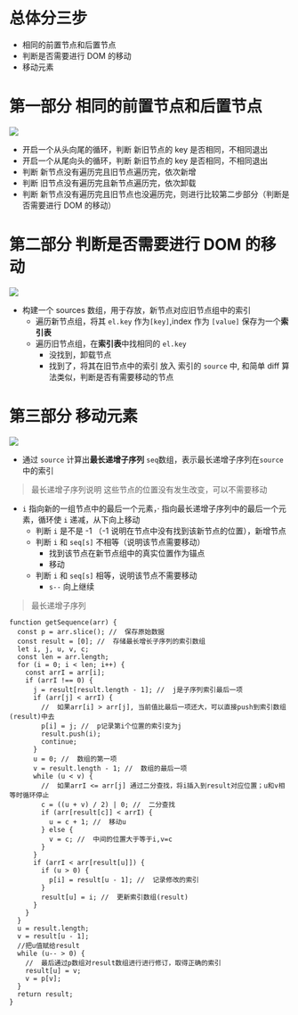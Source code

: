 
# 总体分三步

- 相同的前置节点和后置节点
- 判断是否需要进行 DOM 的移动
- 移动元素

# 第一部分 相同的前置节点和后置节点

![](https://pub-a953275fa2c34c18b80fc1f84e3ea746.r2.dev/xiaowo/2023/08/dba345988e7b7a2fbabf1725228f1031.png)
<!-- ![image.png](https://p6-juejin.byteimg.com/tos-cn-i-k3u1fbpfcp/2e3205f11ad74f619f7e051d62d462cc~tplv-k3u1fbpfcp-watermark.image?) -->

- 开启一个从头向尾的循环，判断 新旧节点的 key 是否相同，不相同退出
- 开启一个从尾向头的循环，判断 新旧节点的 key 是否相同，不相同退出
- 判断 新节点没有遍历完且旧节点遍历完，依次新增
- 判断 旧节点没有遍历完且新节点遍历完，依次卸载
- 判断 新节点没有遍历完且旧节点也没遍历完，则进行比较第二步部分（判断是否需要进行 DOM 的移动）

# 第二部分 判断是否需要进行 DOM 的移动

![](https://pub-a953275fa2c34c18b80fc1f84e3ea746.r2.dev/xiaowo/2023/08/3f8b536f81f222b473575cc0cf621df7.png)
<!-- ![image.png](https://p6-juejin.byteimg.com/tos-cn-i-k3u1fbpfcp/3b43ebc94bf848908344b5401949791c~tplv-k3u1fbpfcp-watermark.image?) -->

- 构建一个 sources 数组，用于存放，新节点对应旧节点组中的索引
  - 遍历新节点组，将其 `el.key` 作为`[key]`,index 作为 `[value]` 保存为一个**索引表**
  - 遍历旧节点组，在**索引表**中找相同的 `el.key`
    - 没找到，卸载节点
    - 找到了，将其在旧节点中的索引 放入 索引的 `source` 中, 和简单 diff 算法类似，判断是否有需要移动的节点

# 第三部分 移动元素

![](https://pub-a953275fa2c34c18b80fc1f84e3ea746.r2.dev/xiaowo/2023/08/e6f592d4bc4f6a557358527659a7db3d.png)
<!-- ![image.png](https://p1-juejin.byteimg.com/tos-cn-i-k3u1fbpfcp/9b448a28f1984360aba18bafea2b8832~tplv-k3u1fbpfcp-watermark.image?) -->

- 通过 `source` 计算出**最长递增子序列** `seq`数组，表示最长递增子序列在`source`中的索引

> 最长递增子序列说明 这些节点的位置没有发生改变，可以不需要移动

- `i` 指向新的一组节点中的最后一个元素，· 指向最长递增子序列中的最后一个元素，循环使 `i` 递减，从下向上移动
  - 判断 `i` 是不是 -1 （-1 说明在节点中没有找到该新节点的位置），新增节点
  - 判断 `i` 和 `seq[s]` 不相等（说明该节点需要移动）
    - 找到该节点在新节点组中的真实位置作为锚点
    - 移动
  - 判断 `i` 和 `seq[s]` 相等，说明该节点不需要移动
    - `s--` 向上继续

> 最长递增子序列

```
function getSequence(arr) {
  const p = arr.slice(); //  保存原始数据
  const result = [0]; //  存储最长增长子序列的索引数组
  let i, j, u, v, c;
  const len = arr.length;
  for (i = 0; i < len; i++) {
    const arrI = arr[i];
    if (arrI !== 0) {
      j = result[result.length - 1]; //  j是子序列索引最后一项
      if (arr[j] < arrI) {
        //  如果arr[i] > arr[j], 当前值比最后一项还大，可以直接push到索引数组(result)中去
        p[i] = j; //  p记录第i个位置的索引变为j
        result.push(i);
        continue;
      }
      u = 0; //  数组的第一项
      v = result.length - 1; //  数组的最后一项
      while (u < v) {
        //  如果arrI <= arr[j] 通过二分查找，将i插入到result对应位置；u和v相等时循环停止
        c = ((u + v) / 2) | 0; //  二分查找
        if (arr[result[c]] < arrI) {
          u = c + 1; //  移动u
        } else {
          v = c; //  中间的位置大于等于i,v=c
        }
      }
      if (arrI < arr[result[u]]) {
        if (u > 0) {
          p[i] = result[u - 1]; //  记录修改的索引
        }
        result[u] = i; //  更新索引数组(result)
      }
    }
  }
  u = result.length;
  v = result[u - 1];
  //把u值赋给result
  while (u-- > 0) {
    //  最后通过p数组对result数组进行进行修订，取得正确的索引
    result[u] = v;
    v = p[v];
  }
  return result;
}



```

